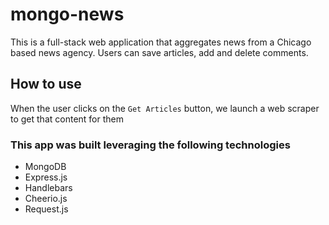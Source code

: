 # mongo-news

This is a full-stack web application that aggregates news from a Chicago based news agency. Users can save articles, add and delete comments.


## How to use 

When the user clicks on the    `Get Articles` button, we launch a web scraper to get that content for them 

### This app was built leveraging the following technologies 
* MongoDB
* Express.js
* Handlebars 
* Cheerio.js 
* Request.js 